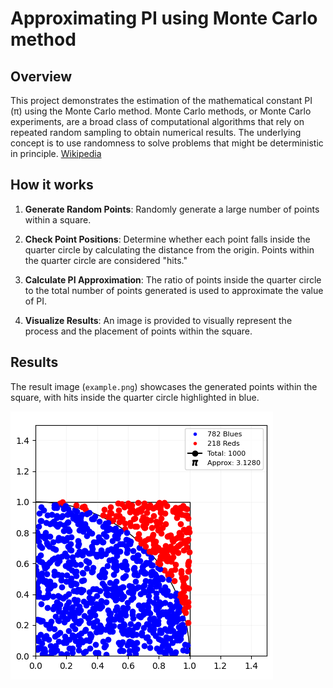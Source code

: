 # Approximating PI using Monte Carlo method

## Overview

This project demonstrates the estimation of the mathematical constant PI (π) using the Monte Carlo method. Monte Carlo methods, or Monte Carlo experiments, are a broad class of computational algorithms that rely on repeated random sampling to obtain numerical results. The underlying concept is to use randomness to solve problems that might be deterministic in principle. [Wikipedia](https://en.wikipedia.org/wiki/Monte_Carlo_method)
 

## How it works

1. **Generate Random Points**: Randomly generate a large number of points within a square.

2. **Check Point Positions**: Determine whether each point falls inside the quarter circle by calculating the distance from the origin. Points within the quarter circle are considered "hits."

3. **Calculate PI Approximation**: The ratio of points inside the quarter circle to the total number of points generated is used to approximate the value of PI.

4. **Visualize Results**: An image is provided to visually represent the process and the placement of points within the square.

## Results

The result image (`example.png`) showcases the generated points within the square, with hits inside the quarter circle highlighted in blue.

![Monte Carlo Method Example](./images/example.png)
